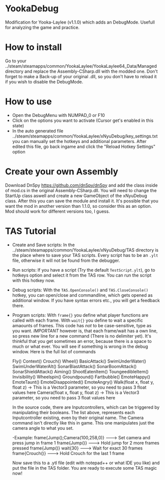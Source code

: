 # YookaDebug
Modification for Yooka-Laylee (v1.1.0) which adds an DebugMode. Usefull for analyzing the game and practice.

# How to install
Go to your ../steam/steamapps/common/YookaLaylee/YookaLaylee64_Data/Managed directory and replace the Assembly-CSharp.dll with the modded one. Don't forget to make a Back-up of your original .dll, so you don't have to reload it if you wish to disable the DebugMode.

# How to use
- Open the DebugMenu with NUMPAD_0 or F10
- Click on the options you want to activate (Cursor get's enabled in this state)
- In the auto generated file ../steam/steamapps/common/YookaLaylee/xNyuDebug/key_settings.txt you can manually set the hotkeys and additional parameters. After edited this file, go back ingame and click the "Reload Hotkey Settings" option

# Create your own Assembly
Download DnSpy https://github.com/dnSpy/dnSpy and add the class inside of mod.cs in the original Assembly-CSharp.dll. You will need to change the StartUp class aswell and create a new GameObject of the xNyuDebug class. After this you can save the module and install it.
It's possible that you want the mod in another version than 1.1.0, so consider this as an option. Mod should work for different versions too, I guess.

# TAS Tutorial
- Create and Save scripts:
  In the ../steam/steamapps/common/YookaLaylee/xNyuDebug/TAS directory is the place where to save your TAS scripts. Every script has to be an `.ylt` file, otherwise it
  will not be found from the debugger.
- Run scripts:
  If you have a script (Try the default `TestScript.ylt`), go to hotkeys option and select it from the TAS row. You can run the script with this hotkey now.
- Debug scripts:
  With the `TAS.OpenConsole()` and `TAS.CloseConsole()` hotkey, you can open/close and commandline, which gets opened as additional window. If you have syntax errors
  etc., you will get a feedback there.
- Program scripts:
  With `frame{}` you define what player functions are called with each frame. With `wait{}` you define to wait a specific amaounts of frames. This code has *not* to be
  case-sensitive, type as you want. *IMPORTANT* however is, that each frame/wait has a own line, so press new line for a new command (There is no delimiter yet).
  It's thinkful that you get sometimes an error, because there is a space to much or what ever. You will see if something is wrong in the debug window.
  Here is the full list of commands
  
  Fly()
  Context()
  Crouch()
  Wheel()
  BasicAttack()
  SwimUnderWater()
  SwimUnderWaterAlt()
  SonarBlastAttack()
  SonarBoomAttack()
  SonarShieldAttack()
  Aiming()
  ShootEatenItem()
  ToungeedibleItem()
  Invisibility()
  Wheelspin()
  Groundpound()
  Fartbubble()
  EmoteHappy()
  EmoteTaunt()
  EmoteDisappointed()
  EmoteAngry()
  Walk(float x, float y, float z) -> This is a Vector3 parameter, so you need to pass 3 float values here
  Camera(float x, float y, float z) -> This is a Vector3 parameter, so you need to pass 3 float values here
  
  In the source code, there are Inputcontrollers, which can be triggered by manipulating their booleans. The list above, represents each Inputcontroller existing,
  even by their original name. The Camera command isn't directly like this in game. This one manipulates just the camera angle to what you set.
  
  -Example:
  frame{Jump();Camera(100,258,0)}   ---> Set camera and press jump in frame 1
  frame{Jump()}                     ---> Hold jump for 2 more frames pressed
  frame{Jump()}
  wait{30}                          ---> Wait for exact 30 frames
  frame{Crouch()}                   ---> Hold Crouch for the last 1 frame
  
  Now save this to a .ytl file (edit with notepad++ or what IDE you like) and put the file in the TAS folder. You are ready to execute some TAS magic now!
 
